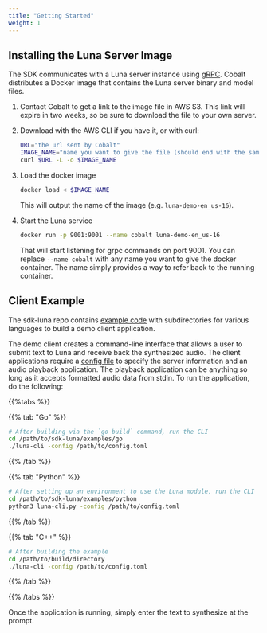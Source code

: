 ```yaml
---
title: "Getting Started"
weight: 1
---
```


## Installing the Luna Server Image

The SDK communicates with a Luna server instance using [gRPC](https://grpc.io/).
Cobalt distributes a Docker image that contains the Luna server binary and
model files.

1. Contact Cobalt to get a link to the image file in AWS S3. This link will
   expire in two weeks, so be sure to download the file to your own server.

2. Download with the AWS CLI if you have it, or with curl:

    ```bash
    URL="the url sent by Cobalt"
    IMAGE_NAME="name you want to give the file (should end with the same extension as the url, usually bz2)"
    curl $URL -L -o $IMAGE_NAME
    ```

3. Load the docker image

    ```bash
    docker load < $IMAGE_NAME
    ```

    This will output the name of the image (e.g. `luna-demo-en_us-16`).

4. Start the Luna service

    ```bash
    docker run -p 9001:9001 --name cobalt luna-demo-en_us-16
    ```

    That will start listening for grpc commands on port 9001. You can replace
    `--name cobalt` with any name you want to give the docker container.
    The name simply provides a way to refer back to the running container.


## Client Example
The sdk-luna repo contains [example code](https://github.com/cobaltspeech/sdk-luna/tree/master/examples)
with subdirectories for various languages to build a demo client application.

The demo client creates a command-line interface that allows a user to submit
text to Luna and receive back the synthesized audio. The client applications
require a [config file](https://github.com/cobaltspeech/sdk-luna/tree/master/examples/cli_config.toml.sample)
to specify the server information and an audio playback application. The 
playback application can be anything so long as it accepts formatted audio
data from stdin. To run the application, do the following:

{{%tabs %}}

{{% tab "Go" %}}
``` bash
# After building via the `go build` command, run the CLI
cd /path/to/sdk-luna/examples/go
./luna-cli -config /path/to/config.toml
```
{{% /tab %}}

{{% tab "Python" %}}
``` bash
# After setting up an environment to use the Luna module, run the CLI
cd /path/to/sdk-luna/examples/python
python3 luna-cli.py -config /path/to/config.toml
```
{{% /tab %}}

{{% tab "C++" %}}
``` bash
# After building the example
cd /path/to/build/directory
./luna-cli -config /path/to/config.toml
```
{{% /tab %}}

{{% /tabs %}}

Once the application is running, simply enter the text to synthesize
at the prompt.
